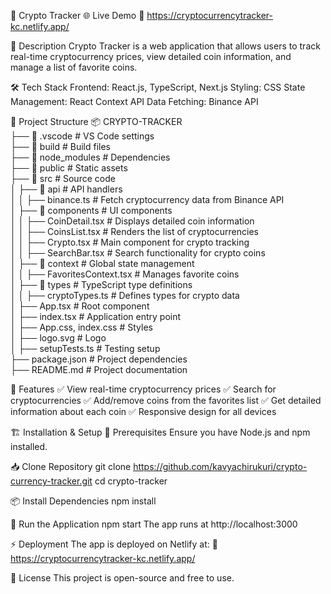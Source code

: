 🚀 Crypto Tracker
🌐 Live Demo
🔗 https://cryptocurrencytracker-kc.netlify.app/

📌 Description
Crypto Tracker is a web application that allows users to track real-time cryptocurrency prices, view detailed coin information, and manage a list of favorite coins.

🛠 Tech Stack
Frontend: React.js, TypeScript, Next.js
Styling: CSS
State Management: React Context API
Data Fetching: Binance API

📂 Project Structure
📦 CRYPTO-TRACKER  
├── 📂 .vscode               # VS Code settings  
├── 📂 build                 # Build files  
├── 📂 node_modules          # Dependencies  
├── 📂 public                # Static assets  
├── 📂 src                   # Source code  
│   ├── 📂 api               # API handlers  
│   │   ├── binance.ts       # Fetch cryptocurrency data from Binance API  
│   ├── 📂 components        # UI components  
│   │   ├── CoinDetail.tsx   # Displays detailed coin information  
│   │   ├── CoinsList.tsx    # Renders the list of cryptocurrencies  
│   │   ├── Crypto.tsx       # Main component for crypto tracking  
│   │   ├── SearchBar.tsx    # Search functionality for crypto coins  
│   ├── 📂 context           # Global state management  
│   │   ├── FavoritesContext.tsx  # Manages favorite coins  
│   ├── 📂 types             # TypeScript type definitions  
│   │   ├── cryptoTypes.ts   # Defines types for crypto data  
│   ├── App.tsx              # Root component  
│   ├── index.tsx            # Application entry point  
│   ├── App.css, index.css   # Styles  
│   ├── logo.svg             # Logo  
│   ├── setupTests.ts        # Testing setup  
├── package.json             # Project dependencies  
├── README.md                # Project documentation  

📌 Features
✅ View real-time cryptocurrency prices
✅ Search for cryptocurrencies
✅ Add/remove coins from the favorites list
✅ Get detailed information about each coin
✅ Responsive design for all devices

🏗 Installation & Setup
🔧 Prerequisites
Ensure you have Node.js and npm installed.

📥 Clone Repository
git clone https://github.com/kavyachirukuri/crypto-currency-tracker.git
cd crypto-tracker

📦 Install Dependencies
npm install

🚀 Run the Application
npm start
The app runs at http://localhost:3000

⚡ Deployment
The app is deployed on Netlify at:
🔗 https://cryptocurrencytracker-kc.netlify.app/

📜 License
This project is open-source and free to use.

